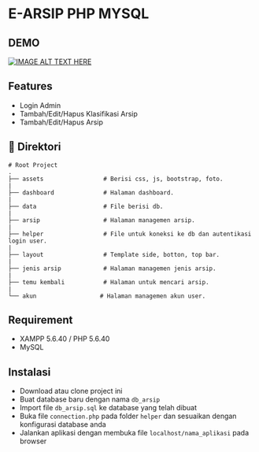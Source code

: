 # E-ARSIP PHP MYSQL

## DEMO
[![IMAGE ALT TEXT HERE](https://img.youtube.com/vi/tTe7cX-LLWM/0.jpg)](https://www.youtube.com/watch?v=tTe7cX-LLWM)

## Features
*  Login Admin
*  Tambah/Edit/Hapus Klasifikasi Arsip
*  Tambah/Edit/Hapus Arsip

## 📁 Direktori
    # Root Project
    .
    ├── assets                 # Berisi css, js, bootstrap, foto.
    |
    ├── dashboard              # Halaman dashboard.
    |
    ├── data                   # File berisi db.
    |
    ├── arsip                  # Halaman managemen arsip.
    |
    ├── helper                 # File untuk koneksi ke db dan autentikasi login user.
    |
    ├── layout                 # Template side, botton, top bar.
    |
    ├── jenis arsip            # Halaman managemen jenis arsip.
    |
    ├── temu kembali           # Halaman untuk mencari arsip.
    |
    └── akun                  # Halaman managemen akun user.

## Requirement
* XAMPP 5.6.40 / PHP 5.6.40
* MySQL

## Instalasi
*  Download atau clone project ini
* Buat database baru dengan nama `db_arsip`
* Import file `db_arsip.sql` ke database yang telah dibuat
* Buka file `connection.php` pada folder `helper` dan sesuaikan dengan konfigurasi database anda
* Jalankan aplikasi dengan membuka file `localhost/nama_aplikasi` pada browser
